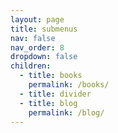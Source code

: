 ```yaml
---
layout: page
title: submenus
nav: false
nav_order: 8
dropdown: false
children:
  - title: books
    permalink: /books/
  - title: divider
  - title: blog
    permalink: /blog/
---
```


